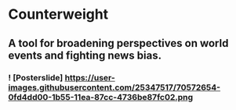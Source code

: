 # Counterweight
## A tool for broadening perspectives on world events and fighting news bias.

### ! [Posterslide] https://user-images.githubusercontent.com/25347517/70572654-0fd4dd00-1b55-11ea-87cc-4736be87fc02.png
